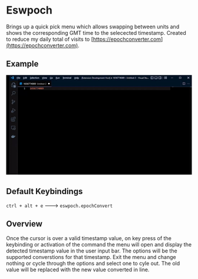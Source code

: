 # Eswpoch

Brings up a quick pick menu which allows swapping between units and shows the corresponding GMT time to the selecected timestamp. Created to reduce my daily total of visits to [https://epochconverter.com](https://epochconverter.com).

## Example


![example gif](./example.gif)

## Default Keybindings

`ctrl + alt + e` ---> `eswpoch.epochConvert`

## Overview

Once the cursor is over a valid timestamp value, on key press of the keybinding or activation of the command the menu will open and display the detected timestamp value in the user input bar. The options will be the supported converstions for that timestamp. Exit the menu and change nothing or cycle through the options and select one to cyle out. The old value will be replaced with the new value converted in line.


